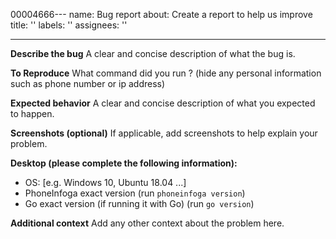 00004666---
name: Bug report
about: Create a report to help us improve
title: ''
labels: ''
assignees: ''

---

**Describe the bug**
A clear and concise description of what the bug is.

**To Reproduce**
What command did you run ? (hide any personal information such as phone number or ip address)

**Expected behavior**
A clear and concise description of what you expected to happen.

**Screenshots (optional)**
If applicable, add screenshots to help explain your problem.

**Desktop (please complete the following information):**
 - OS: [e.g. Windows 10, Ubuntu 18.04 ...]
 - PhoneInfoga exact version (run `phoneinfoga version`)
 - Go exact version (if running it with Go) (run `go version`)

**Additional context**
Add any other context about the problem here.
